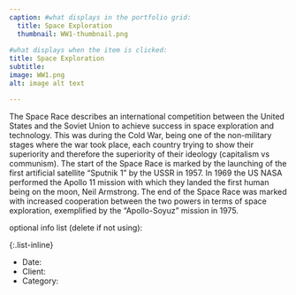 ```yaml
---
caption: #what displays in the portfolio grid:
  title: Space Exploration
  thumbnail: WW1-thumbnail.png
  
#what displays when the item is clicked:
title: Space Exploration
subtitle: 
image: WW1.png
alt: image alt text

---
```

The Space Race describes an international competition between the United States and the Soviet Union to achieve success in space exploration and technology. This was during the Cold War, being one of the non-military stages where the war took place, each country trying to show their superiority and therefore the superiority of their ideology (capitalism vs communism). 
The start of the Space Race is marked by the launching of the first artificial satellite “Sputnik 1” by the USSR in 1957. In 1969 the US NASA performed the Apollo 11 mission with which they landed the first human being on the moon, Neil Armstrong. 
The end of the Space Race was marked with increased cooperation between the two powers in terms of space exploration, exemplified by the “Apollo-Soyuz” mission in 1975.

optional info list (delete if not using):

{:.list-inline} 
- Date: 
- Client: 
- Category: 
